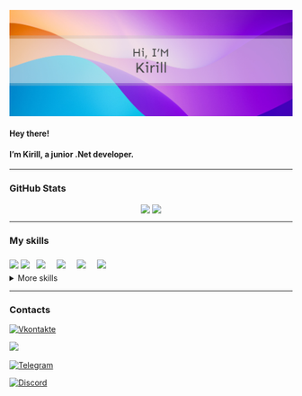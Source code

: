 
![Banner](Banner.jpg)

#### Hey there!

#### I’m Kirill, a junior .Net developer. 
<!-- I make it my mission to translate user-focused designs into pixel-perfect websites or applications that run blazing fast. -->
---

### GitHub Stats

<div align="center">
  <img align="center" src="https://github-readme-stats.vercel.app/api/top-langs/?username=KikaDeveloper">
  <img align="center" src="https://github-readme-stats.vercel.app/api?username=KikaDeveloper">
</div>

---

### My skills

<div>
  <!-- c# -->
  <img align="center" src="https://img.shields.io/badge/C%23-239120?style=for-the-badge&logo=c-sharp&logoColor=white">

  <!-- .Net -->
  <img align="center" src="https://img.shields.io/badge/.NET-512BD4?style=for-the-badge&logo=dotnet&logoColor=white">

  <!-- c++ -->
  <img align="center" style="margin:0.5rem" src="https://img.shields.io/badge/C%2B%2B-00599C?style=for-the-badge&logo=c%2B%2B&logoColor=white">

  <!-- sqlite -->
  <img align="center" style="margin:0.5rem" src="https://img.shields.io/badge/SQLite-07405E?style=for-the-badge&logo=sqlite&logoColor=white">

  <!-- mongoDB -->
  <img align="center" style="margin:0.5rem" src="https://img.shields.io/badge/MongoDB-4EA94B?style=for-the-badge&logo=mongodb&logoColor=white">

  <!-- VS code -->
  <img align="center" style="margin:0.5rem" src="https://img.shields.io/badge/Visual_Studio_Code-0078D4?style=for-the-badge&logo=visual%20studio%20code&logoColor=white">
 </div>
  
<details>
<summary>More skills</summary>

<img align="center" style="margin:0.5rem" src="https://img.shields.io/badge/json-5E5C5C?style=for-the-badge&logo=json&logoColor=white">

<img align="center" style="margin:0.5rem" src="https://img.shields.io/badge/Pug-E3C29B?style=for-the-badge&logo=pug&logoColor=black">

<img align="center" style="margin:0.5rem" src="https://img.shields.io/badge/JavaScript-323330?style=for-the-badge&logo=javascript&logoColor=F7DF1E">

<img align="center" style="margin:0.5rem" src="https://img.shields.io/badge/HTML5-E34F26?style=for-the-badge&logo=html5&logoColor=white">

<img align="center" style="margin:0.5rem" src="https://img.shields.io/badge/CSS3-1572B6?style=for-the-badge&logo=css3&logoColor=white">

<img align="center" style="margin:0.5rem" src="https://img.shields.io/badge/Selenium-43B02A?style=for-the-badge&logo=Selenium&logoColor=white">

<img align="center" style="margin:0.5rem" src="https://img.shields.io/badge/Bootstrap-563D7C?style=for-the-badge&logo=bootstrap&logoColor=white">

<img align="center" style="margin:0.5rem" src="https://img.shields.io/badge/Figma-F24E1E?style=for-the-badge&logo=figma&logoColor=white">

</details>
  
---

### Contacts

<!-- Vk -->
[![Vkontakte](https://img.shields.io/badge/вконтакте-%232E87FB.svg?&style=for-the-badge&logo=vk&logoColor=white)](https://vk.com/kika2018)

<!-- Insta -->
[![](https://img.shields.io/badge/Instagram-E4405F?style=for-the-badge&logo=instagram&logoColor=white)](https://www.instagram.com/kikabazuka)

<!-- Telega -->
[![Telegram](https://img.shields.io/badge/Telegram-2CA5E0?style=for-the-badge&logo=telegram&logoColor=white)](https://t.me/@kikaBazuka)

[![Discord](https://img.shields.io/badge/Discord-7289DA?style=for-the-badge&logo=discord&logoColor=white)]()
